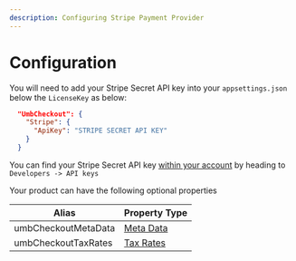 ```yaml
---
description: Configuring Stripe Payment Provider
---
```


# Configuration

You will need to add your Stripe Secret API key into your `appsettings.json` below the `LicenseKey` as below:

```json
  "UmbCheckout": {
    "Stripe": {
      "ApiKey": "STRIPE SECRET API KEY"
    }
  }
```

You can find your Stripe Secret API key [within your account](https://dashboard.stripe.com/apikeys) by heading to `Developers -> API keys`

Your product can have the following optional properties

| Alias               | Property Type                                                                 |
| ------------------- | ----------------------------------------------------------------------------- |
| umbCheckoutMetaData | [Meta Data](../../core-services/property-editors/metadata-property-editor.md) |
| umbCheckoutTaxRates | [Tax Rates](addons/property-editors/tax-rates-property-editor.md)             |
